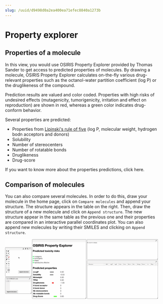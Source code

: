```yaml
---
slug: /uuid/d9498d0a2ea400ea71efec8840a1273b
---
```


# Property explorer

## Properties of a molecule

In this view, you would use OSIRIS Property Explorer provided by Thomas Sander to get access to predicted properties of molecules. By drawing a molecule, OSIRIS Property Explorer calculates on-the-fly various drug-relevant properties such as the octanol-water partition coefficient (log P) or the druglikeness of the compound.

Prediction results are valued and color coded. Properties with high risks  of undesired effects (mutagenicity, tumorigenicity, irritation and effect on reproduction) are shown in red, whereas a green color indicates drug-conform behavior. 

Several properties are predicted:

- Properties from [Lipinski's rule of five](https://en.wikipedia.org/wiki/Lipinski%27s_rule_of_five) (log P, molecular weight, hydrogen bodn acceptors and donors)
- Solubility 
- Number of stereocenters
- Number of rotatable bonds
- Druglikeness 
- Drug-score

If you want to know more about the properties predictions, click here. 

## Comparison of molecules

You can also compare several molecules. In order to do this, draw your molecule in the home page, click on `Compare molecules` and append your structure. The structure appears in the table on the right. Then, draw the structure of a new molecule and click on `Append structure`. The new structure appear in the same table as the previous one and their properties are compared in an interactive parallel coordinates plot. You can also append new molecules by writing their SMILES and clicking on `Append structure`.

![comparison](compare.gif)


